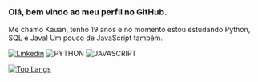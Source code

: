 ### Olá, bem vindo ao meu perfil no GitHub. 

Me chamo Kauan, tenho 19 anos e no momento estou estudando Python, SQL e Java! Um pouco de JavaScript também.

[![Linkedin](https://img.shields.io/badge/LinkedIn-0077B5?style=for-the-badge&logo=linkedin&logoColor=white)](https://www.linkedin.com/in/kauan-alves-dos-santos/)
![PYTHON](https://img.shields.io/badge/Python-3776AB?style=for-the-badge&logo=python&logoColor=white)
![JAVASCRIPT](https://img.shields.io/badge/JavaScript-ffff00?style=for-the-badge&logo=javascript&logoColor=black)

[![Top Langs](https://github-readme-stats.vercel.app/api/top-langs/?username=kauannzz&layout=compact)](https://github.com/anuraghazra/github-readme-stats)


